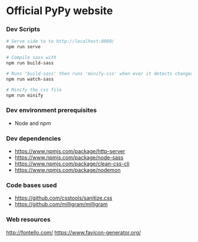 # Official PyPy website

### Dev Scripts
```bash
# Serve side to to http://localhost:8080/
npm run serve

# Compile sass with
npm run build-sass

# Runs 'build-sass' then runs 'minify-css' when ever it detects changes to '.sass' and '.scss' files
npm run watch-sass

# Minify the css file
npm run minify
```
### Dev environment prerequisites
* Node and npm

### Dev dependencies
* https://www.npmjs.com/package/http-server
* https://www.npmjs.com/package/node-sass
* https://www.npmjs.com/package/clean-css-cli
* https://www.npmjs.com/package/nodemon

### Code bases used
* https://github.com/csstools/sanitize.css
* https://github.com/milligram/milligram

### Web resources
http://fontello.com/
https://www.favicon-generator.org/
